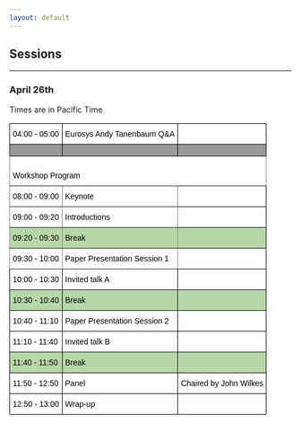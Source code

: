 ```yaml
---
layout: default
---
```


## Sessions
---
### April 26th

Times are in Pacific Time


<style type="text/css">
.tg  {border-collapse:collapse;border-spacing:0;}
.tg td{border-color:black;border-style:solid;border-width:1px;font-family:Arial, sans-serif;font-size:14px;
  overflow:hidden;padding:10px 5px;word-break:normal;}
.tg th{border-color:black;border-style:solid;border-width:1px;font-family:Arial, sans-serif;font-size:14px;
  font-weight:normal;overflow:hidden;padding:10px 5px;word-break:normal;}
.tg .tg-7vxr{background-color:#B6D7A8;border-color:inherit;text-align:left;vertical-align:top}
.tg .tg-4dna{background-color:#B6D7A8;text-align:left;vertical-align:top}
.tg .tg-0lax{text-align:left;vertical-align:top}
.tg .tg-apnh{background-color:#999;text-align:left;vertical-align:top}
.tg .tg-0pky{border-color:inherit;text-align:left;vertical-align:top}
</style>
<table class="tg">
<thead>
  <tr>
    <th class="tg-0lax"><span style="font-weight:400;font-style:normal;text-decoration:none;color:#000;background-color:transparent">04:00 - 05:00</span></th>
    <th class="tg-0lax"><span style="font-weight:400;font-style:normal;text-decoration:none;color:#000;background-color:transparent">Eurosys Andy Tanenbaum Q&amp;A</span></th>
    <th class="tg-0lax"></th>
  </tr>
</thead>
<tbody>
  <tr>
    <td class="tg-apnh"></td>
    <td class="tg-apnh"></td>
    <td class="tg-apnh"></td>
  </tr>
  <tr>
    <td class="tg-0pky" colspan="3"><br><span style="font-weight:400;font-style:normal;text-decoration:none;color:#000;background-color:transparent">Workshop Program</span></td>
  </tr>
  <tr>
    <td class="tg-0pky"><span style="font-weight:400;font-style:normal;text-decoration:none;color:#000;background-color:transparent">08:00 - 09:00</span></td>
    <td class="tg-0pky"><span style="font-weight:400;font-style:normal;text-decoration:none;color:#000;background-color:transparent">Keynote</span></td>
    <td class="tg-0lax"></td>
  </tr>
  <tr>
    <td class="tg-0pky"><span style="font-weight:400;font-style:normal;text-decoration:none;color:#000;background-color:transparent">09:00 - 09:20</span></td>
    <td class="tg-0pky"><span style="font-weight:400;font-style:normal;text-decoration:none;color:#000;background-color:transparent">Introductions</span></td>
    <td class="tg-0lax"></td>
  </tr>
  <tr>
    <td class="tg-7vxr"><span style="font-weight:400;font-style:normal;text-decoration:none;color:#000;background-color:transparent">09:20 - 09:30</span></td>
    <td class="tg-7vxr"><span style="font-weight:400;font-style:normal;text-decoration:none;color:#000;background-color:transparent">Break</span></td>
    <td class="tg-4dna"></td>
  </tr>
  <tr>
    <td class="tg-0pky"><span style="font-weight:400;font-style:normal;text-decoration:none;color:#000;background-color:transparent">09:30 - 10:00</span></td>
    <td class="tg-0pky"><span style="font-weight:400;font-style:normal;text-decoration:none;color:#000;background-color:transparent">Paper Presentation Session 1</span></td>
    <td class="tg-0lax"></td>
  </tr>
  <tr>
    <td class="tg-0lax"><span style="font-weight:400;font-style:normal;text-decoration:none;color:#000;background-color:transparent">10:00 - 10:30</span></td>
    <td class="tg-0lax"><span style="font-weight:400;font-style:normal;text-decoration:none;color:#000;background-color:transparent">Invited talk A</span></td>
    <td class="tg-0lax"></td>
  </tr>
  <tr>
    <td class="tg-4dna"><span style="font-weight:400;font-style:normal;text-decoration:none;color:#000;background-color:transparent">10:30 - 10:40</span></td>
    <td class="tg-4dna"><span style="font-weight:400;font-style:normal;text-decoration:none;color:#000;background-color:transparent">Break</span></td>
    <td class="tg-4dna"></td>
  </tr>
  <tr>
    <td class="tg-0lax"><span style="font-weight:400;font-style:normal;text-decoration:none;color:#000;background-color:transparent">10:40 - 11:10</span></td>
    <td class="tg-0lax"><span style="font-weight:400;font-style:normal;text-decoration:none;color:#000;background-color:transparent">Paper Presentation Session 2</span></td>
    <td class="tg-0lax"></td>
  </tr>
  <tr>
    <td class="tg-0lax"><span style="font-weight:400;font-style:normal;text-decoration:none;color:#000;background-color:transparent">11:10 - 11:40</span></td>
    <td class="tg-0lax"><span style="font-weight:400;font-style:normal;text-decoration:none;color:#000;background-color:transparent">Invited talk B</span></td>
    <td class="tg-0lax"></td>
  </tr>
  <tr>
    <td class="tg-4dna"><span style="font-weight:400;font-style:normal;text-decoration:none;color:#000;background-color:transparent">11:40 - 11:50</span></td>
    <td class="tg-4dna"><span style="font-weight:400;font-style:normal;text-decoration:none;color:#000;background-color:transparent">Break</span></td>
    <td class="tg-4dna"></td>
  </tr>
  <tr>
    <td class="tg-0lax"><span style="font-weight:400;font-style:normal;text-decoration:none;color:#000;background-color:transparent">11:50 - 12:50</span></td>
    <td class="tg-0lax"><span style="font-weight:400;font-style:normal;text-decoration:none;color:#000;background-color:transparent">Panel</span></td>
    <td class="tg-0lax"><span style="font-weight:400;font-style:normal;text-decoration:none;color:#000;background-color:transparent">Chaired by John Wilkes</span></td>
  </tr>
  <tr>
    <td class="tg-0lax"><span style="font-weight:400;font-style:normal;text-decoration:none;color:#000;background-color:transparent">12:50 - 13:00</span></td>
    <td class="tg-0lax"><span style="font-weight:400;font-style:normal;text-decoration:none;color:#000;background-color:transparent">Wrap-up</span></td>
    <td class="tg-0lax"></td>
  </tr>
</tbody>
</table>